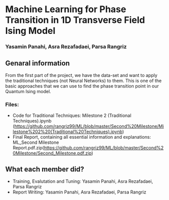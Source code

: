 # Machine Learning for Phase Transition in 1D Transverse Field Ising Model

### Yasamin Panahi, Asra Rezafadaei, Parsa Rangriz

## Genaral information
From the first part of the project, we have the data-set and want to apply the traditional techniques (not Neural Networks) to them. This is one of the basic approaches that we can use to find the phase transition point in our Quantum Ising model.

### Files:
 - Code for Traditional Techniques: Milestone 2 (Traditional Techniques).ipynb  (https://github.com/rangriz99/ML/blob/master/Second%20Milestone/Milestone%202%20(Traditional%20Techniques).ipynb)
 - Final Report, containing all essential information and explanations: ML_Second Milestone Report.pdf.zip(https://github.com/rangriz99/ML/blob/master/Second%20Milestone/Second_Milestone.pdf.zip)
 
## What each member did?

- Training, Evalutation and Tuning: Yasamin Panahi, Asra Rezafadaei, Parsa Rangriz
- Report Writing: Yasamin Panahi, Asra Rezafadaei, Parsa Rangriz
